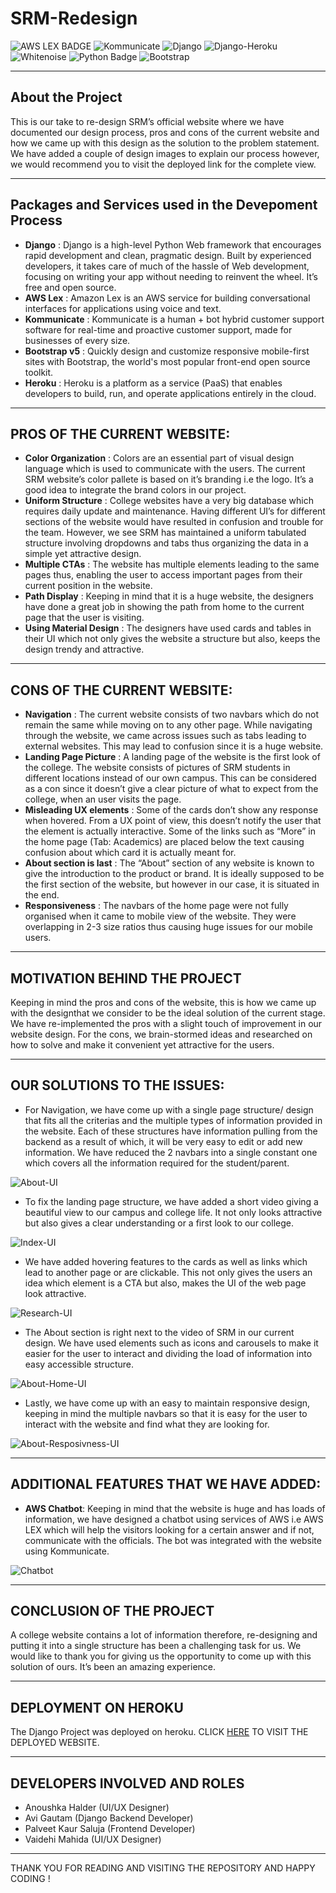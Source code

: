 # SRM-Redesign

![AWS LEX BADGE](https://img.shields.io/badge/AWS%20-Lex-orange)
![Kommunicate](https://img.shields.io/badge/Kommunicate-AWS%20Lex-red)
![Django](https://img.shields.io/badge/Django-v3.0.5-blue)
![Django-Heroku](https://img.shields.io/badge/Django--Heroku-v0.3.1-blue)
![Whitenoise](https://img.shields.io/badge/Whitenoise-v5.2.0-blue)
![Python Badge](https://img.shields.io/badge/Python-v3.7.8-yellowgreen)
![Bootstrap](https://img.shields.io/badge/Bootstrap-v5.0-lightgrey)

-------------

## About the Project

This is our take to re-design SRM’s official website where we have documented our design process, pros and cons of the current website and how we came up with this design as the solution to the problem statement. We have added a couple of design images to explain our process however, we would recommend you to visit the deployed link for the complete view.

-------------

## Packages and Services used in the Devepoment Process

- **Django** : Django is a high-level Python Web framework that encourages rapid development and clean, pragmatic design. Built by experienced developers, it takes care of much of the hassle of Web development, focusing on writing your app without needing to reinvent the wheel. It’s free and open source.
- **AWS Lex** : Amazon Lex is an AWS service for building conversational interfaces for applications using voice and text.
- **Kommunicate** : Kommunicate is a human + bot hybrid customer support software for real-time and proactive customer support, made for businesses of every size.
- **Bootstrap v5** : Quickly design and customize responsive mobile-first sites with Bootstrap, the world's most popular front-end open source toolkit.
- **Heroku** : Heroku is a platform as a service (PaaS) that enables developers to build, run, and operate applications entirely in the cloud.

-------------

## PROS OF THE CURRENT WEBSITE:

- **Color Organization** : Colors are an essential part of visual design language which is used to communicate with the users. The current SRM website’s color pallete is based on it’s branding i.e the logo. It’s a good idea to integrate the brand colors in our project.
- **Uniform Structure** : College websites have a very big database which requires daily update and maintenance. Having different UI’s for different sections of the website would have resulted in confusion and trouble for the team. However, we see SRM has maintained a uniform tabulated structure involving dropdowns and tabs thus organizing the data in a simple yet attractive design.
- **Multiple CTAs** : The website has multiple elements leading to the same pages thus, enabling the user to access important pages from their current position in the website.
- **Path Display** : Keeping in mind that it is a huge website, the designers have done a great job in showing the path from home to the current page that the user is visiting.
- **Using Material Design** : The designers have used cards and tables in their UI which not only gives the website a structure but also, keeps the design trendy and attractive.

-------------

## CONS OF THE CURRENT WEBSITE:

- **Navigation** : The current website consists of two navbars which do not remain the same while moving on to any other page. While navigating through the website, we came across issues such as tabs leading to external websites. This may lead to confusion since it is a huge website.
- **Landing Page Picture** : A landing page of the website is the first look of the college. The website consists of pictures of SRM students in different locations instead of our own campus. This can be considered as a con since it doesn’t give a clear picture of what to expect from the college, when an user visits the page.
- **Misleading UX elements** : Some of the cards don’t show any response when hovered. From a UX point of view, this doesn’t notify the user that the element is actually interactive. Some of the links such as “More” in the home page (Tab: Academics) are placed below the text causing confusion about which card it is actually meant for.
- **About section is last** : The “About” section of any website is known to give the introduction to the product or brand. It is ideally supposed to be the first section of the website, but however in our case, it is situated in the end.
- **Responsiveness** : The navbars of the home page were not fully organised when it came to mobile view of the website. They were overlapping in 2-3 size ratios thus causing huge issues for our mobile users.

-------------

## MOTIVATION BEHIND THE PROJECT

Keeping in mind the pros and cons of the website, this is how we came up with the designthat we consider to be the ideal solution of the current stage. We have re-implemented the pros with a slight touch of improvement in our website design. For the cons, we brain-stormed ideas and researched on how to solve and make it convenient yet attractive for the users.

-------------

## OUR SOLUTIONS TO THE ISSUES:

- For Navigation, we have come up with a single page structure/ design that fits all the criterias and the multiple types of information provided in the website. Each of these structures have information pulling from the backend as a result of which, it will be very easy to edit or add new information. We have reduced the 2 navbars into a single constant one which covers all the information required for the student/parent.

![About-UI](https://github.com/avigautam-329/SRM-Redesign/blob/master/static/media/images/About-UI.jpg)

- To fix the landing page structure, we have added a short video giving a beautiful view to our campus and college life. It not only looks attractive but also gives a clear understanding or a first look to our college.

![Index-UI](https://github.com/avigautam-329/SRM-Redesign/blob/master/static/media/images/Index-UI.png)

- We have added hovering features to the cards as well as links which lead to another page or are clickable. This not only gives the users an idea which element is a CTA but also, makes the UI of the web page look attractive.

![Research-UI](https://github.com/avigautam-329/SRM-Redesign/blob/master/static/media/images/Research-UI.jpg)

- The About section is right next to the video of SRM in our current design. We have used elements such as icons and carousels to make it easier for the user to interact and dividing the load of information into easy accessible structure.

![About-Home-UI](https://github.com/avigautam-329/SRM-Redesign/blob/master/static/media/images/About-Home-UI.jpg)

- Lastly, we have come up with an easy to maintain responsive design, keeping in mind the multiple navbars so that it is easy for the user to interact with the website and find what they are looking for.

![About-Resposivness-UI](https://github.com/avigautam-329/SRM-Redesign/blob/master/static/media/images/About-Responsive-UI.jpg)

-------------

## ADDITIONAL FEATURES THAT WE HAVE ADDED:

- **AWS Chatbot**: Keeping in mind that the website is huge and has loads of information, we have designed a chatbot using services of AWS i.e AWS LEX which will help the visitors looking for a certain answer and if not, communicate with the officials. The bot was integrated with the website using Kommunicate.

![Chatbot](https://github.com/avigautam-329/SRM-Redesign/blob/master/static/media/images/Chatbot.jpg)

-------------

## CONCLUSION OF THE PROJECT

A college website contains a lot of information therefore, re-designing and putting it into a single structure has been a challenging task for us. We would like to thank you for giving us the opportunity to come up with this solution of ours. It’s been an amazing experience.

-------------

## DEPLOYMENT ON HEROKU

The Django Project was deployed on heroku.
CLICK [HERE](https://srm-website.herokuapp.com/) TO VISIT THE DEPLOYED WEBSITE.

-------------
## DEVELOPERS INVOLVED AND ROLES

- Anoushka Halder (UI/UX Designer)
- Avi Gautam (Django Backend Developer)
- Palveet Kaur Saluja (Frontend Developer)
- Vaidehi Mahida (UI/UX Designer)

-------------

THANK YOU FOR READING AND VISITING THE REPOSITORY AND HAPPY CODING !